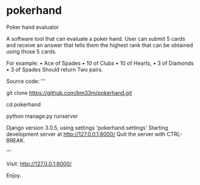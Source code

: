 # pokerhand
Poker hand evaluator


A software tool that can evaluate a poker hand.
User can submit 5 cards and receive an answer that tells them the highest rank that can be obtained using those 5 cards.

For example:
• Ace of Spades
• 10 of Clubs
• 10 of Hearts,
• 3 of Diamonds
• 3 of Spades
Should return Two pairs.


Source code:
'''

git clone https://github.com/bm33m/pokerhand.git

cd pokerhand

python manage.py runserver

Django version 3.0.5, using settings 'pokerhand.settings'
Starting development server at http://127.0.0.1:8000/
Quit the server with CTRL-BREAK.

'''

Visit:
http://127.0.0.1:8000/


Enjoy.
